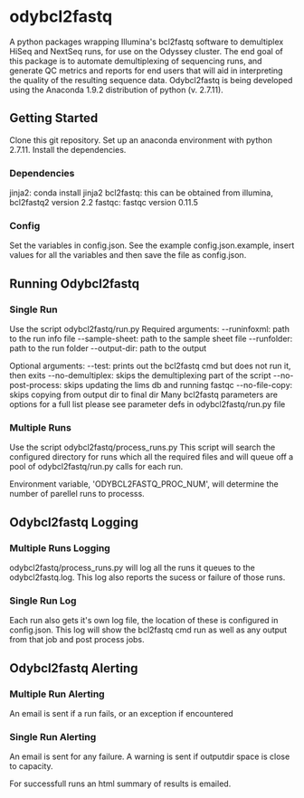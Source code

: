 # odybcl2fastq
A python packages wrapping Illumina's bcl2fastq software to demultiplex HiSeq and NextSeq runs, for use on the Odyssey cluster. The end goal of this package is to automate demultiplexing of sequencing runs, and generate QC metrics and reports for end users that will aid in interpreting the quality of the resulting sequence data. Odybcl2fastq is being developed using the Anaconda 1.9.2 distribution of python (v. 2.7.11).
## Getting Started

Clone this git repository.  Set up an anaconda environment with python 2.7.11. Install the dependencies.

### Dependencies

jinja2: conda install jinja2
bcl2fastq: this can be obtained from illumina, bcl2fastq2 version 2.2
fastqc: fastqc version 0.11.5

### Config

Set the variables in config.json.  See the example config.json.example, insert
values for all the variables and then save the file as config.json.


## Running Odybcl2fastq

### Single Run
Use the script odybcl2fastq/run.py
Required arguments:
--runinfoxml: path to the run info file
--sample-sheet: path to the sample sheet file
--runfolder: path to the run folder
--output-dir: path to the output

Optional arguments:
--test: prints out the bcl2fastq cmd but does not run it, then exits
--no-demultiplex: skips the demultiplexing part of the script
--no-post-process: skips updating the lims db and running fastqc
--no-file-copy: skips copying from output dir to final dir
Many bcl2fastq parameters are options for a full list please see parameter defs
in odybcl2fastq/run.py file


### Multiple Runs
Use the script odybcl2fastq/process_runs.py
This script will search the configured directory for runs which all the required
files and will queue off a pool of odybcl2fastq/run.py calls for each run.

Environment variable, 'ODYBCL2FASTQ_PROC_NUM', will determine the number of
parellel runs to processs.


## Odybcl2fastq Logging

### Multiple Runs Logging
odybcl2fastq/process_runs.py will log all the runs it queues to the
odybcl2fastq.log.  This log also reports the sucess or failure of those runs.


### Single Run Log
Each run also gets it's own log file, the location of these is configured in
config.json.  This log will show the bcl2fastq cmd run as well as any output
from that job and post process jobs.

## Odybcl2fastq Alerting

### Multiple Run Alerting
An email is sent if a run fails, or an exception if encountered


### Single Run Alerting
An email is sent for any failure.  A warning is sent if outputdir space is close
to capacity.

For successfull runs an html summary of results is emailed.
